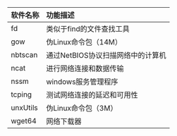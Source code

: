 | 软件名称     | 功能描述                 |
|:-------- |:-------------------- |
| fd       | 类似于find的文件查找工具       |
| gow      | 伪Linux命令包（14M）       |
| nbtscan  | 通过NetBIOS协议扫描网络中的计算机 |
| ncat     | 进行网络连接和数据传输          |
| nssm     | windows服务管理程序        |
| tcping   | 测试网络连接的延迟和可用性        |
| unxUtils | 伪Linux命令包（3M）        |
| wget64   | 网络下载器                |
